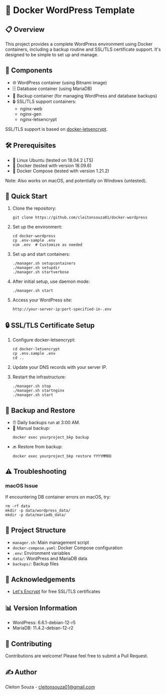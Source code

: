 # 🐳 Docker WordPress Template

## 📋 Overview
This project provides a complete WordPress environment using Docker containers, including a backup routine and SSL/TLS certificate support. It's designed to be simple to set up and manage.

## 🧱 Components
- 🌐 WordPress container (using Bitnami image)
- 🗄️ Database container (using MariaDB)
- 💾 Backup container (for managing WordPress and database backups)
- 🔒 SSL/TLS support containers:
  - nginx-web
  - nginx-gen
  - nginx-letsencrypt

SSL/TLS support is based on [docker-letsencrypt](https://github.com/evertramos/docker-letsencrypt).

## 🛠️ Prerequisites
- 🐧 Linux Ubuntu (tested on 18.04.2 LTS)
- 🐳 Docker (tested with version 18.09.6)
- 🐙 Docker Compose (tested with version 1.21.2)

Note: Also works on macOS, and potentially on Windows (untested).

## 🚀 Quick Start
1. Clone the repository:
   ```
   git clone https://github.com/cleitonsouza01/docker-wordpress
   ```

2. Set up the environment:
   ```
   cd docker-wordpress
   cp .env-sample .env
   vim .env  # Customize as needed
   ```

3. Set up and start containers:
   ```
   ./manager.sh setupcontainers
   ./manager.sh setupdir
   ./manager.sh startverbose
   ```

4. After initial setup, use daemon mode:
   ```
   ./manager.sh start
   ```

5. Access your WordPress site:
   ```
   http://your-server-ip:port-specified-in-.env
   ```

## 🔒 SSL/TLS Certificate Setup
1. Configure docker-letsencrypt:
   ```
   cd docker-letsencrypt
   cp .env.sample .env
   cd ..
   ```

2. Update your DNS records with your server IP.

3. Restart the infrastructure:
   ```
   ./manager.sh stop
   ./manager.sh startnginx
   ./manager.sh start
   ```

## 💾 Backup and Restore
- ⏰ Daily backups run at 3:00 AM.
- 🔄 Manual backup:
  ```
  docker exec yourproject_bkp backup
  ```
- 🔙 Restore from backup:
  ```
  docker exec yourproject_bkp restore YYYYMMDD
  ```

## ⚠️ Troubleshooting
### macOS Issue
If encountering DB container errors on macOS, try:
```
rm -rf data
mkdir -p data/wordpress_data/
mkdir -p data/mariadb_data/
```

## 📁 Project Structure
- `manager.sh`: Main management script
- `docker-compose.yaml`: Docker Compose configuration
- `.env`: Environment variables
- `data/`: WordPress and MariaDB data
- `backups/`: Backup files

## 🙏 Acknowledgements
- [Let's Encrypt](https://letsencrypt.org/) for free SSL/TLS certificates

## 📊 Version Information
- WordPress: 6.6.1-debian-12-r5
- MariaDB: 11.4.2-debian-12-r2

## 🤝 Contributing
Contributions are welcome! Please feel free to submit a Pull Request.

## ✍️ Author
Cleiton Souza - cleitonsouza01@gmail.com

